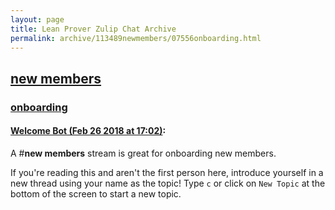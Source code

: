 ```yaml
---
layout: page
title: Lean Prover Zulip Chat Archive 
permalink: archive/113489newmembers/07556onboarding.html
---
```


## [new members](index.html)
### [onboarding](07556onboarding.html)

#### [Welcome Bot (Feb 26 2018 at 17:02)](https://leanprover.zulipchat.com/#narrow/stream/113489-new%20members/topic/onboarding/near/123002022):
A #**new members** stream is great for onboarding new members.

If you're reading this and aren't the first person here, introduce yourself in a new thread using your name as the topic! Type `c` or click on `New Topic` at the bottom of the screen to start a new topic.

